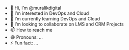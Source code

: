 - 👋 Hi, I’m @muralikdigital
- 👀 I’m interested in DevOps and Cloud
- 🌱 I’m currently learning DevOps and Cloud
- 💞️ I’m looking to collaborate on LMS and CRM Projects
- 📫 How to reach me 
- 😄 Pronouns: ...
- ⚡ Fun fact: ...

<!---
muralikdigital/muralikdigital is a ✨ special ✨ repository because its `README.md` (this file) appears on your GitHub profile.
You can click the Preview link to take a look at your changes.
--->
